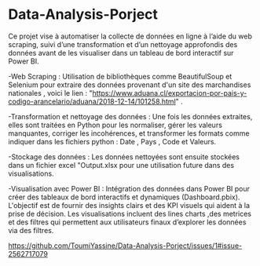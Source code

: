 # Data-Analysis-Porject
Ce projet vise à automatiser la collecte de données en ligne à l’aide du web scraping, suivi d’une transformation et d’un nettoyage approfondis des données avant de les visualiser dans un tableau de bord interactif sur Power BI.


-Web Scraping : Utilisation de bibliothèques comme BeautifulSoup et Selenium pour extraire des données provenant d'un site des marchandises nationales , voici le lien : "https://www.aduana.cl/exportacion-por-pais-y-codigo-arancelario/aduana/2018-12-14/101258.html" .

-Transformation et nettoyage des données : Une fois les données extraites, elles sont traitées en Python pour les normaliser, gérer les valeurs manquantes, corriger les incohérences, et transformer les formats comme indiquer dans les fichiers python  : Date , Pays , Code  et Valeurs.

-Stockage des données : Les données nettoyées sont ensuite stockées dans un fichier excel "Output.xlsx pour une utilisation future dans des visualisations.

-Visualisation avec Power BI : Intégration des données dans Power BI pour créer des tableaux de bord interactifs et dynamiques (Dashboard.pbix). L'objectif est de fournir des insights clairs et des KPI visuels qui aident à la prise de décision. Les visualisations incluent des lines charts ,des metrices et des filtres  qui permettent aux utilisateurs finaux d’explorer les données via des filtres.

https://github.com/ToumiYassine/Data-Analysis-Porject/issues/1#issue-2562717079
